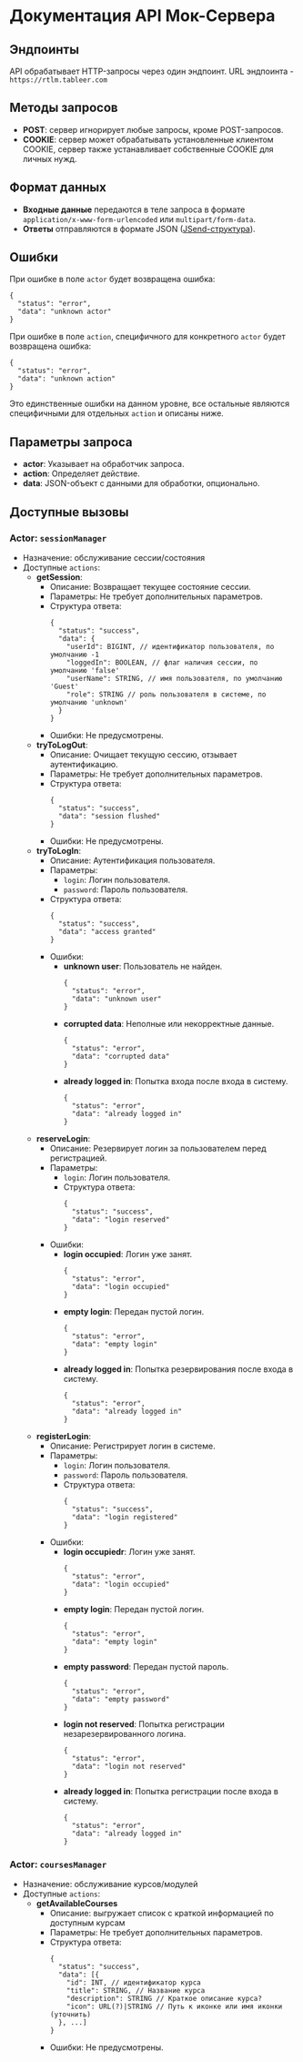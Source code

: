 # Документация API Мок-Сервера

## Эндпоинты

API обрабатывает HTTP-запросы через один эндпоинт. URL эндпоинта - `https://rtlm.tableer.com`

## Методы запросов

- **POST**: сервер игнорирует любые запросы, кроме POST-запросов.
- **COOKIE**: сервер может обрабатывать установленные клиентом COOKIE, сервер также устанавливает собственные COOKIE для
  личных нужд.

## Формат данных

- **Входные данные** передаются в теле запроса в формате `application/x-www-form-urlencoded` или `multipart/form-data`.
- **Ответы** отправляются в формате JSON ([JSend-структура](https://github.com/omniti-labs/jsend)).

## Ошибки

При ошибке в поле `actor` будет возвращена ошибка:

```
{
  "status": "error",
  "data": "unknown actor"
}
```

При ошибке в поле `action`, специфичного для конкретного `actor` будет возвращена ошибка:

```
{
  "status": "error",
  "data": "unknown action"
}
```

Это единственные ошибки на данном уровне, все остальные являются специфичными для отдельных `action` и описаны ниже.

## Параметры запроса

- **actor**: Указывает на обработчик запроса.
- **action**: Определяет действие.
- **data**: JSON-объект с данными для обработки, опционально.

## Доступные вызовы

### Actor: `sessionManager`

- Назначение: обслуживание сессии/состояния
- Доступные `actions`:
    - **getSession**:
        - Описание: Возвращает текущее состояние сессии.
        - Параметры: Не требует дополнительных параметров.
        - Структура ответа:
          ```
          {
            "status": "success",
            "data": {
              "userId": BIGINT, // идентификатор пользователя, по умолчанию -1
              "loggedIn": BOOLEAN, // флаг наличия сессии, по умолчанию 'false'
              "userName": STRING, // имя пользователя, по умолчанию 'Guest'
              "role": STRING // роль пользователя в системе, по умолчанию 'unknown'
            }
          }
          ```
        - Ошибки: Не предусмотрены.
    - **tryToLogOut**:
        - Описание: Очищает текущую сессию, отзывает аутентификацию.
        - Параметры: Не требует дополнительных параметров.
        - Структура ответа:
          ```
          {
            "status": "success",
            "data": "session flushed"
          }
          ```
        - Ошибки: Не предусмотрены.
    - **tryToLogIn**:
        - Описание: Аутентификация пользователя.
        - Параметры:
            - `login`: Логин пользователя.
            - `password`: Пароль пользователя.
        - Структура ответа:
          ```
          {
            "status": "success",
            "data": "access granted"
          }
          ```
        - Ошибки:
            - **unknown user**: Пользователь не найден.
              ```
              {
                "status": "error",
                "data": "unknown user"
              }
              ```
            - **corrupted data**: Неполные или некорректные данные.
              ```
              {
                "status": "error",
                "data": "corrupted data"
              }
              ```
            - **already logged in**: Попытка входа после входа в систему.
              ```
              {
                "status": "error",
                "data": "already logged in"
              }
              ```
    - **reserveLogin**:
        - Описание: Резервирует логин за пользователем перед регистрацией.
        - Параметры:
            - `login`: Логин пользователя.
            - Структура ответа:
              ```
              {
                "status": "success",
                "data": "login reserved"
              }
              ```
        - Ошибки:
            - **login occupied**: Логин уже занят.
               ```
               {
                 "status": "error",
                 "data": "login occupied"
               }
               ```
            - **empty login**: Передан пустой логин.
              ```
              {
                "status": "error",
                "data": "empty login"
              }
              ```
            - **already logged in**: Попытка резервирования после входа в систему.
              ```
              {
                "status": "error",
                "data": "already logged in"
              }
              ```
    - **registerLogin**:
        - Описание: Регистрирует логин в системе.
        - Параметры:
            - `login`: Логин пользователя.
            - `password`: Пароль пользователя.
            - Структура ответа:
              ```
              {
                "status": "success",
                "data": "login registered"
              }
              ```
        - Ошибки:
            - **login occupiedr**: Логин уже занят.
               ```
               {
                 "status": "error",
                 "data": "login occupied"
               }
               ```
            - **empty login**: Передан пустой логин.
              ```
              {
                "status": "error",
                "data": "empty login"
              }
              ```
            - **empty password**: Передан пустой пароль.
              ```
              {
                "status": "error",
                "data": "empty password"
              }
              ```
            - **login not reserved**: Попытка регистрации незарезервированного логина.
              ```
              {
                "status": "error",
                "data": "login not reserved"
              }
              ```
            - **already logged in**: Попытка регистрации после входа в систему.
              ```
              {
                "status": "error",
                "data": "already logged in"
              }
              ```

### Actor: `coursesManager`

- Назначение: обслуживание курсов/модулей
- Доступные `actions`:
    - **getAvailableCourses**
        - Описание: выгружает список с краткой информацией по доступным курсам
        - Параметры: Не требует дополнительных параметров.
        - Структура ответа:
            ```
            {
              "status": "success",
              "data": [{
                "id": INT, // идентификатор курса
                "title": STRING, // Название курса
                "description": STRING // Краткое описание курса?
                "icon": URL(?)|STRING // Путь к иконке или имя иконки (уточнить)
              }, ...]
            }
            ```
        - Ошибки: Не предусмотрены.